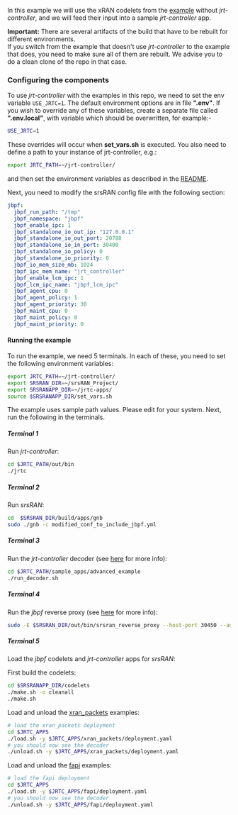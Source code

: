 In this example we will use the xRAN codelets from the [example](./example_no_jrtc.md) without *jrt-controller*, and we will feed their input into a sample *jrt-controller* app. 

**Important:** There are several artifacts of the build that have to be rebuilt for different environments.   
If you switch from the example that doesn't use *jrt-controller* to the example that does, you need to make sure all of them are rebuilt. 
We advise you to do a clean clone of the repo in that case. 


### Configuring the components

To use *jrt-controller* with the examples in this repo, we need to set the env variable `USE_JRTC=1`. 
The default environment options are in file __".env"__. 
If you wish to override any of these variables, create a separate file called __".env.local"__, with variable which should be overwritten, for example:-
```sh
USE_JRTC=1
```
These overrides will occur when __set_vars.sh__ is executed.
You also need to define a path to your instance of jrt-controller, e.g.:
```sh
export JRTC_PATH=~/jrt-controller/
```
and then set the environment variables as described in the [README](../README.md). 


Next, you need to modify the srsRAN config file with the following section:
```yaml
jbpf:
  jbpf_run_path: "/tmp"
  jbpf_namespace: "jbpf"
  jbpf_enable_ipc: 1
  jbpf_standalone_io_out_ip: "127.0.0.1"
  jbpf_standalone_io_out_port: 20788
  jbpf_standalone_io_in_port: 30400
  jbpf_standalone_io_policy: 0
  jbpf_standalone_io_priority: 0
  jbpf_io_mem_size_mb: 1024
  jbpf_ipc_mem_name: "jrt_controller"
  jbpf_enable_lcm_ipc: 1
  jbpf_lcm_ipc_name: "jbpf_lcm_ipc"
  jbpf_agent_cpu: 0
  jbpf_agent_policy: 1
  jbpf_agent_priority: 30
  jbpf_maint_cpu: 0
  jbpf_maint_policy: 0
  jbpf_maint_priority: 0
```



#### Running the example

To run the example, we need 5 terminals. 
In each of these, you need to set the following environment variables:
```sh
export JRTC_PATH=~/jrt-controller/
export SRSRAN_DIR=~/srsRAN_Project/
export SRSRANAPP_DIR=~/jrtc-apps/
source $SRSRANAPP_DIR/set_vars.sh
```
The example uses sample path values. 
Please edit for your system.
Next, run the following in the terminals. 

##### Terminal 1

Run *jrt-controller*:
```sh
cd $JRTC_PATH/out/bin
./jrtc
```

##### Terminal 2

Run *srsRAN*: 
```sh
cd  $SRSRAN_DIR/build/apps/gnb
sudo ./gnb -c modified_conf_to_include_jbpf.yml
```

##### Terminal 3

Run the *jrt-controller* decoder (see [here](https://github.com/microsoft/jrt-controller/blob/main/docs/understand_advanced_app.md) for more info): 
```sh
cd $JRTC_PATH/sample_apps/advanced_example
./run_decoder.sh
```

##### Terminal 4

Run the *jbpf* reverse proxy (see [here](https://github.com/microsoft/jbpf/tree/main/examples/reverse_proxy) for more info):
```sh
sudo -E $SRSRAN_DIR/out/bin/srsran_reverse_proxy --host-port 30450 --address "/tmp/jbpf/jbpf_lcm_ipc"
```

##### Terminal 5

Load the *jbpf* codelets and *jrt-controller* apps for *srsRAN*:

First build the codelets:
```sh
cd $SRSRANAPP_DIR/codelets
./make.sh -o cleanall
./make.sh
```

Load and unload the [xran_packets](../jrtc_apps/xran_packets/) examples:
```sh
# load the xran_packets deployment
cd $JRTC_APPS
./load.sh -y $JRTC_APPS/xran_packets/deployment.yaml
# you should now see the decoder
./unload.sh -y $JRTC_APPS/xran_packets/deployment.yaml
```

Load and unload the [fapi](../jrtc_apps/fapi/) examples: 
```sh
# load the fapi deployment
cd $JRTC_APPS
./load.sh -y $JRTC_APPS/fapi/deployment.yaml
# you should now see the decoder
./unload.sh -y $JRTC_APPS/fapi/deployment.yaml
```
